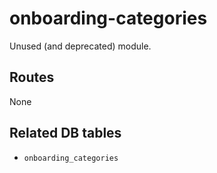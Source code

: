 # onboarding-categories

Unused (and deprecated) module.

## Routes

None

## Related DB tables
- `onboarding_categories`
